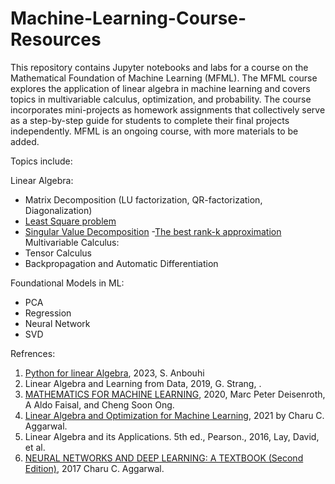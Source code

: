 # Machine-Learning-Course-Resources
This repository contains Jupyter notebooks and labs for a course on the Mathematical Foundation of Machine Learning (MFML). The MFML course explores the application of linear algebra in machine learning and covers topics in multivariable calculus, optimization, and probability. The course incorporates mini-projects as homework assignments that collectively serve as a step-by-step guide for students to complete their final projects independently. MFML is an ongoing course, with more materials to be added.

Topics include:

Linear Algebra:
- Matrix Decomposition (LU factorization, QR-factorization, Diagonalization)
- [Least Square problem](https://colab.research.google.com/github/Soheilp86/Machine-Learning-Course-Resources/blob/main/5-%20Least-Squares%20Problems-Class.ipynb)
- [Singular Value Decomposition](https://colab.research.google.com/github/Soheilp86/Machine-Learning-Course-Resources/blob/main/7-SVD.ipynb)
-[The best rank-k approximation](https://colab.research.google.com/github/Soheilp86/Machine-Learning-Course-Resources/blob/main/.ipynb_checkpoints/8-%20Low%20rank%20approximation-checkpoint.ipynb)
Multivariable Calculus:
- Tensor Calculus
- Backpropagation and Automatic Differentiation

Foundational Models in ML:
- PCA
- Regression
- Neural Network
- SVD


Refrences: 
1. [Python for linear Algebra](https://timothyprojectgig.github.io/JB_Math_Textbook/Undergrad/Linear/0.html), 2023, S. Anbouhi
2. Linear Algebra and Learning from Data, 2019, G. Strang, .
3. [MATHEMATICS FOR MACHINE LEARNING](https://github.com/mml-book/mml-book.github.io/blob/master/book/mml-book_printed.pdf), 2020, Marc Peter Deisenroth, A Aldo Faisal, and Cheng Soon Ong.
4. [Linear Algebra and Optimization for Machine Learning](http://www.charuaggarwal.net/Linear-Algebra-And-Optimization.pdf), 2021 by Charu C. Aggarwal.
5. Linear Algebra and its Applications. 5th ed., Pearson., 2016, Lay, David, et al.
6. [NEURAL NETWORKS AND DEEP LEARNING: A TEXTBOOK (Second Edition)](http://www.charuaggarwal.net/neural.htm), 2017 Charu C. Aggarwal.





